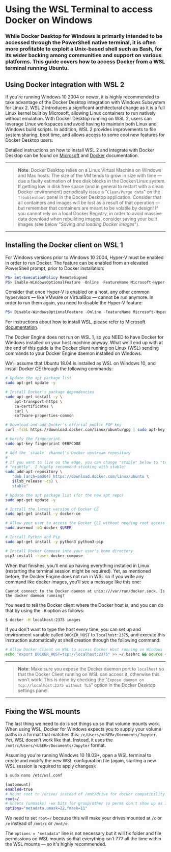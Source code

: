 # Using the WSL Terminal to access Docker on Windows

### While Docker Desktop for Windows is primarily intended to be accessed through the PowerShell native terminal, it is often more profitable to exploit a Unix-based shell such as Bash, for its wider backing among communities and support on various platforms. This guide covers how to access Docker from a WSL terminal running Ubuntu.

## Using Docker integration with WSL 2

If you're running Windows 10 2004 or newer, it is highly recommended to take advantage of the Docker Desktop integration with Windows Subsystem for Linux 2. WSL 2 introduces a significant architectural change as it is a full Linux kernel built by Microsoft, allowing Linux containers to run natively without emulation. With Docker Desktop running on WSL 2, users can leverage Linux workspaces and avoid having to maintain both Linux and Windows build scripts. In addition, WSL 2 provides improvements to file system sharing, boot time, and allows access to some cool new features for Docker Desktop users.

Detailed instructions on how to install WSL 2 and integrate with Docker Desktop can be found on [Microsoft](https://docs.microsoft.com/en-us/windows/wsl/) and [Docker](https://docs.docker.com/docker-for-windows/wsl/) documentation.

---
> **Note**: Docker Desktop relies on a Linux Virtual Machine on Windows and Mac hosts. The size of the VM tends to grow in size with time &mdash; due a faulty estimation of free disk blocks in the Docker/Linux system. If getting low in disk free space (and in general to restart with a clean Docker environment) periodically issue a "``Clean/Purge data``" on the ``Troubleshoot`` panel in the Docker Desktop application. Consider that all containers and images will be lost as a result of that operation &mdash; but remember that containers are meant to be volatile by design! If you cannot rely on a local Docker Registry, in order to avoid massive data download when rebuilding images, consider saving your built images (see below "_Saving and loading Docker images_").
---

## Installing the Docker client on WSL 1

For Windows versions prior to Windows 10 2004, Hyper-V must be enabled in order to run Docker. The feature can be enabled from an elevated PowerShell prompt, prior to Docker installation:

```powershell
PS> Set-ExecutionPolicy RemoteSigned
PS> Enable-WindowsOptionalFeature -Online -FeatureName Microsoft-Hyper-V –All
```

Consider that once Hyper-V is enabled on a host, any other common hypervisors &mdash; like VMware or VirtualBox &mdash; cannot be run anymore. In order to run them again, you need to disable the Hyper-V feature:

```powershell
PS> Disable-WindowsOptionalFeature -Online -FeatureName Microsoft-Hyper-V –All
```

 For instructions about how to install WSL, please refer to [Microsoft documentation](https://docs.microsoft.com/en-us/windows/wsl/).

The Docker Engine does not run on WSL 1, so you NEED to have Docker for Windows installed on your host machine anyway. What we'll end up with at the end of this guide is the Docker client running on Linux (WSL) sending commands to your Docker Engine daemon installed on Windows.

We'll assume that Ubuntu 18.04 is installed as WSL on Windows 10, and install Docker CE through the following commands:

```sh
# Update the apt package list
sudo apt-get update -y

# Install Docker's package dependencies
sudo apt-get install -y \
    apt-transport-https \
    ca-certificates \
    curl \
    software-properties-common

# Download and add Docker's official public PGP key
curl -fsSL https://download.docker.com/linux/ubuntu/gpg | sudo apt-key add -

# Verify the fingerprint.
sudo apt-key fingerprint 0EBFCD88

# Add the `stable` channel's Docker upstream repository
#
# If you want to live on the edge, you can change "stable" below to "test" or
# "nightly". I highly recommend sticking with stable!
sudo add-apt-repository \
   "deb [arch=amd64] https://download.docker.com/linux/ubuntu \
   $(lsb_release -cs) \
   stable"

# Update the apt package list (for the new apt repo)
sudo apt-get update -y

# Install the latest version of Docker CE
sudo apt-get install -y docker-ce

# Allow your user to access the Docker CLI without needing root access
sudo usermod -aG docker $USER

# Install Python and Pip
sudo apt-get install -y python3 python3-pip

# Install Docker Compose into your user's home directory
pip3 install --user docker-compose
```

When that finishes, you'll end up having everything installed in Linux (restarting the terminal session might be required). Yet, as mentioned before, the Docker Engine does not run in WSL so if you write any command like docker images, you'll see a message like this one:

    Cannot connect to the Docker daemon at unix:///var/run/docker.sock. Is the docker daemon running?

You need to tell the Docker client where the Docker host is, and you can do that by using the ``-H`` option as follows:

```sh
$ docker -H localhost:2375 images
```

If you don't want to type the host every time, you can set up and environment variable called ``DOCKER_HOST`` to ``localhost:2375``, and execute this instruction automatically at shell creation through the following command:

```sh
# Allow Docker Client on WSL to access Docker Host running on Windows
echo "export DOCKER_HOST=tcp://localhost:2375" >> ~/.bashrc && source ~/.bashrc
```

---
> **Note**: Make sure you expose the Docker daemon port to ``localhost`` so that the Docker Client running on WSL can access it, otherwise this won't work! This is done by checking the "``Expose daemon on tcp://localhost:2375 without TLS``" option in the Docker Desktop settings panel.
---

## Fixing the WSL mounts

The last thing we need to do is set things up so that volume mounts work. When using WSL, Docker for Windows expects you to supply your volume paths in a format that matches this: ``/c/Users/<USER>/Documents/Jupyter``. Yet, WSL doesn’t work like that. Instead, it uses the ``/mnt/c/Users/<USER>/Documents/Jupyter`` format.

Assuming you're running Windows 10 18.03+, open a WSL terminal to create and modify the new WSL configuration file (again, starting a new WSL session is required to apply changes):

```sh
$ sudo nano /etc/wsl.conf

[automount]
enabled=true
# Mount root to /drive/ instead of /mnt/drive for docker compatibility.
root=/
# Unsets (unmasks) -wx bits for group/other so perms don't show up as 777 on WSL.
options="metadata,umask=22,fmask=11"
```

We need to set ``root=/`` because this will make your drives mounted at ``/c`` or ``/e`` instead of ``/mnt/c`` or ``/mnt/e``.

The ``options = "metadata"`` line is not necessary but it will fix folder and file permissions on WSL mounts so that everything isn’t 777 all the time within the WSL mounts &mdash; so it's highly recommended.